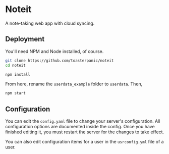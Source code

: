 # Noteit

A note-taking web app with cloud syncing.

## Deployment

You'll need NPM and Node installed, of course.

```bash
git clone https://github.com/toasterpanic/noteit
cd noteit

npm install
```

From here, rename the `userdata_example` folder to `userdata`. Then,

```bash
npm start
```

## Configuration

You can edit the `config.yaml` file to change your server's configuration. All configuration options are documented inside the config. Once you have finished editing it, you must restart the server for the changes to take effect.

You can also edit configuration items for a user in the `usrconfig.yml` file of a user.